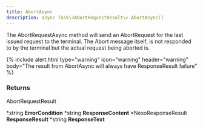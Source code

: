 ```yaml
---
title: AbortAsync
description: async Task\<AbortRequestResult\> AbortAsync()
---
```


The AbortRequestAsync method will send an AbortRequest for the last issued request to the terminal. The Abort message itself, is not responded to by the terminal but the actual request being aborted is.

{% include alert.html type="warning" icon="warning" header="warning"
body="The result from AbortAsync will always have ResponseResult failure"
%}

### Returns

AbortRequestResult

*string **ErrorCondition**
*string **ResponseContent**
*NexoResponseResult **ResponseResult**
*string **ResponseText**

